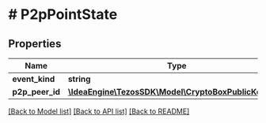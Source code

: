 # # P2pPointState

## Properties

Name | Type | Description | Notes
------------ | ------------- | ------------- | -------------
**event_kind** | **string** |  |
**p2p_peer_id** | [**\IdeaEngine\TezosSDK\Model\CryptoBoxPublicKeyHash**](CryptoBoxPublicKeyHash.md) |  |

[[Back to Model list]](../../README.md#models) [[Back to API list]](../../README.md#endpoints) [[Back to README]](../../README.md)
